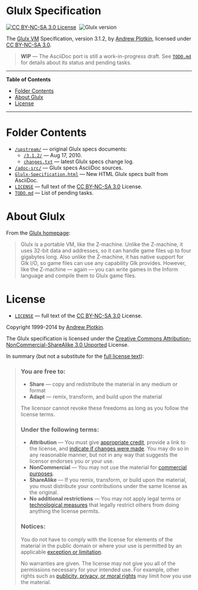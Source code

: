 # Glulx Specification

[![CC BY-NC-SA 3.0 License][license badge]][CC BY-NC-SA 3.0]&nbsp;
![Glulx version][glulx badge]&nbsp;

The [Glulx VM] Specification, version 3.1.2, by [Andrew Plotkin], licensed under [CC BY-NC-SA 3.0].

> **WIP** — The AsciiDoc port is still a work-in-progress draft.
> See [`TODO.md`][TODO] for details about its status and pending tasks.

-----

**Table of Contents**

<!-- MarkdownTOC autolink="true" bracket="round" autoanchor="false" lowercase="only_ascii" uri_encoding="true" levels="1,2,3" -->

- [Folder Contents](#folder-contents)
- [About Glulx](#about-glulx)
- [License](#license)

<!-- /MarkdownTOC -->

-----

# Folder Contents

- [`/upstream/`](./upstream/) — original Glulx specs documents:
    + [`/3.1.2/`][3.1.2] — Aug 17, 2010.
    + [`changes.txt`][changes.txt] — latest Glulx specs change log.
- [`/adoc-src/`](./adoc-src/) — Glulx specs AsciiDoc sources.
- [`Glulx-Specification.html`][glulx html] — New HTML Glulx specs built from AsciiDoc.
- [`LICENSE`][LICENSE] — full text of the [CC BY-NC-SA 3.0] License.
- [`TODO.md`](./TODO.md) — List of pending tasks.

# About Glulx

From the [Glulx homepage]:

> Glulx is a portable VM, like the Z-machine.
> Unlike the Z-machine, it uses 32-bit data and addresses, so it can handle game files up to four gigabytes long.
> Also unlike the Z-machine, it has native support for Glk I/O, so game files can use any capability Glk provides.
> However, like the Z-machine — again — you can write games in the Inform language and compile them to Glulx game files.


# License

- [`LICENSE`][LICENSE] — full text of the [CC BY-NC-SA 3.0] License.

Copyright 1999-2014 by [Andrew Plotkin].

The Glulx specification is licensed under the [Creative Commons Attribution-NonCommercial-ShareAlike 3.0 Unported][CC BY-NC-SA 3.0] License.

In summary (but not a substitute for the [full license text][LICENSE]):

> ### You are free to:
>
> - **Share** — copy and redistribute the material in any medium or format
> - **Adapt** — remix, transform, and build upon the material
>
> The licensor cannot revoke these freedoms as long as you follow the license terms.
>
> ### Under the following terms:
>
> - **Attribution** — You must give [appropriate credit], provide a link to the license, and [indicate if changes were made]. You may do so in any reasonable manner, but not in any way that suggests the licensor endorses you or your use.
> - **NonCommercial** — You may not use the material for [commercial purposes].
> - **ShareAlike** — If you remix, transform, or build upon the material, you must distribute your contributions under the same license as the original.
> - **No additional restrictions** — You may not apply legal terms or [technological measures] that legally restrict others from doing anything the license permits.
>
> ### Notices:
>
> You do not have to comply with the license for elements of the material in the public domain or where your use is permitted by an applicable [exception or limitation].
>
> No warranties are given. The license may not give you all of the permissions necessary for your intended use. For example, other rights such as [publicity, privacy, or moral rights] may limit how you use the material.

<!-----------------------------------------------------------------------------
                               REFERENCE LINKS
------------------------------------------------------------------------------>

<!-- Glulx links -->

[Glulx homepage]: https://eblong.com/zarf/glulx/index.html "Visit the Glulx homepage at eblong.com"
[Glulx VM]: https://eblong.com/zarf/glulx/index.html "Visit the Glulx homepage at eblong.com"

<!-- CC BY-NC-SA 3.0 -->

[CC BY-NC-SA 3.0]: https://creativecommons.org/licenses/by-nc-sa/3.0/ "View CC BY-NC-SA 3.0 License at creativecommons.org"

[appropriate credit]: https://wiki.creativecommons.org/License_Versions#Detailed_attribution_comparison_chart "More info..."
[commercial purposes]: https://wiki.creativecommons.org/Frequently_Asked_Questions#does-my-use-violate-the-noncommercial-clause-of-the-licenses "More info..."
[exception or limitation]: https://wiki.creativecommons.org/Frequently_Asked_Questions#do-creative-commons-licenses-affect-exceptions-and-limitations-to-copyright-such-as-fair-dealing-and-fair-use "More info..."
[indicate if changes were made]: https://wiki.creativecommons.org/wiki/License_Versions#Modifications_and_adaptations_must_be_marked_as_such "More info..."
[publicity, privacy, or moral rights]: https://wiki.creativecommons.org/Considerations_for_licensors_and_licensees "More info..."
[technological measures]: https://wiki.creativecommons.org/License_Versions#Application_of_effective_technological_measures_by_users_of_CC-licensed_works_prohibited "More info..."

<!-- badges -->

[license badge]: https://img.shields.io/badge/license-CC%20BY--NC--SA%203.0-00b5da.svg
[glulx badge]: https://img.shields.io/badge/Glulx-3.1.2-brightgreen "Glulx specification version"

<!-- project files and folders -->

[3.1.2]: ./upstream/3.1.2/ "original Glulx v3.1.2 specification docs"
[changes.txt]: ./upstream/changes.txt "View the Glulx specification change log"

[LICENSE]: ./LICENSE "View the full text of the CC BY-NC-SA 3.0 license"
[TODO]: ./TODO.md "View the list of pending tasks..."

[glulx html]: ./Glulx-Specification.html "New HTML version of the Glulx Specification"

<!-- people -->

[Andrew Plotkin]: https://github.com/erkyrath "View Andrew Plotkin's GitHub profile"

<!-- EOF -->
